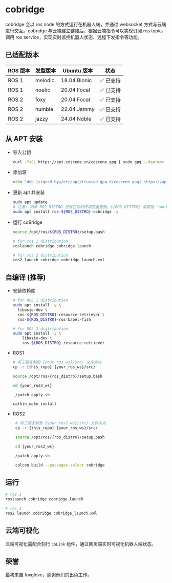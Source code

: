 # cobridge

cobridge 会以 ros node 的方式运行在机器人端，并通过 websocket 方式与云端进行交互。cobridge 与云端建立链接后，根据云端指令可以实现订阅 ros topic，调用 ros service，实现实时监控机器人状态、远程下发指令等功能。

## 已适配版本

| ROS 版本 | 发型版本 | Ubuntu 版本  | 状态      |
| -------- | -------- | ------------ | --------- |
| ROS 1    | melodic  | 18.04 Bionic | ✅ 已支持 |
| ROS 1    | noetic   | 20.04 Focal  | ✅ 已支持 |
| ROS 2    | foxy     | 20.04 Focal  | ✅ 已支持 |
| ROS 2    | humble   | 22.04 Jammy  | ✅ 已支持 |
| ROS 2    | jazzy    | 24.04 Noble  | ✅ 已支持 |

## 从 APT 安装

- 导入公钥

  ```bash
  curl -fsSL https://apt.coscene.cn/coscene.gpg | sudo gpg --dearmor -o /etc/apt/trusted.gpg.d/coscene.gpg
  ```

- 添加源

  ```bash
  echo "deb [signed-by=/etc/apt/trusted.gpg.d/coscene.gpg] https://apt.coscene.cn $(. /etc/os-release && echo $UBUNTU_CODENAME) main" | sudo tee /etc/apt/sources.list.d/coscene.list
  ```

- 更新 apt 并安装

  ```bash
  sudo apt update
  # 注意: 如果 ROS_DISTRO 没有在你的环境变量里面，${ROS_DISTRO} 需要被 'noetic', 'foxy', 'humble' or 'jazzy'替换
  sudo apt install ros-${ROS_DISTRO}-cobridge -y
  ```

- 运行 coBridge

  ```bash
  source /opt/ros/${ROS_DISTRO}/setup.bash

  # for ros 1 distribution
  roslaunch cobridge cobridge.launch

  # for ros 2 distribution
  ros2 launch cobridge cobridge_launch.xml
  ```

## 自编译 (推荐)

- 安装依赖库

  ```bash
  # for ROS 1 distribution
  sudo apt install -y \
    libasio-dev \
    ros-${ROS_DISTRO}-resource-retriever \
    ros-${ROS_DISTRO}-ros-babel-fish

  # for ROS 2 distribution
  sudo apt install -y \
      libasio-dev \
      ros-${ROS_DISTRO}-resource-retriever
  ```

- ROS1

  ```bash
  # 将工程复制到 {your_ros_ws}/src/ 文件夹内
  cp -r {this_repo} {your_ros_ws}/src/

  source /opt/ros/{ros_distro}/setup.bash

  cd {your_ros2_ws}

  ./patch_apply.sh

  catkin_make install
  ```

- ROS2

  ```bash
   # 将工程复制到 {your_ros2_ws}/src/ 文件夹内
   cp -r {this_repo} {your_ros_ws}/src/

   source /opt/ros/{ros_distro}/setup.bash

   cd {your_ros2_ws}

  ./patch_apply.sh

   colcon build --packages-select cobridge
  ```

## 运行

```bash
# ros 1
roslaunch cobridge cobridge.launch

# ros 2
ros2 launch cobridge cobridge_launch.xml
```

## 云端可视化

云端可视化需配合刻行 `coLink` 组件，通过网页端实时可视化机器人端状态。

## 荣誉

最初来自 foxglove，感谢他们的出色工作。
